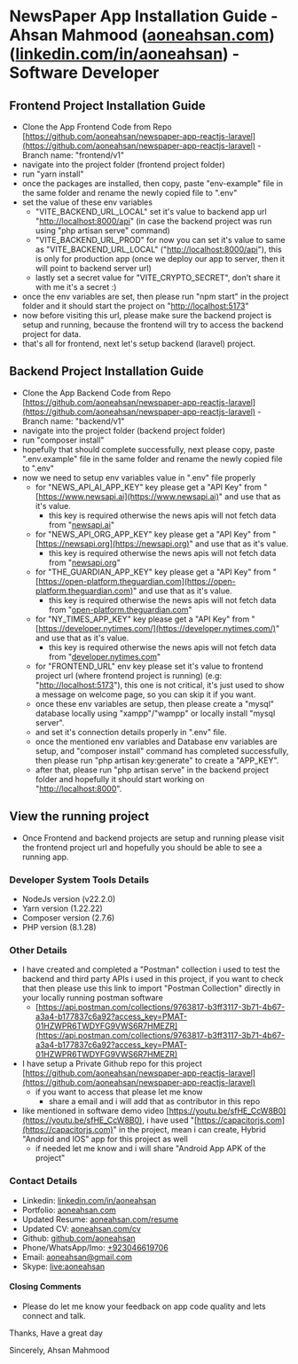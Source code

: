 # NewsPaper App Installation Guide - Ahsan Mahmood ([aoneahsan.com](aoneahsan.com)) ([linkedin.com/in/aoneahsan](linkedin.com/in/aoneahsan)) - Software Developer

## Frontend Project Installation Guide

- Clone the App Frontend Code from Repo [https://github.com/aoneahsan/newspaper-app-reactjs-laravel](https://github.com/aoneahsan/newspaper-app-reactjs-laravel) - Branch name: "frontend/v1"
- navigate into the project folder (frontend project folder)
- run "yarn install"
- once the packages are installed, then copy, paste "env-example" file in the same folder and rename the newly copied file to ".env"
- set the value of these env variables
  - "VITE_BACKEND_URL_LOCAL" set it's value to backend app url "<http://localhost:8000/api>" (in case the backend project was run using "php artisan serve" command)
  - "VITE_BACKEND_URL_PROD" for now you can set it's value to same as "VITE_BACKEND_URL_LOCAL" ("<http://localhost:8000/api>"), this is only for production app (once we deploy our app to server, then it will point to backend server url)
  - lastly set a secret value for "VITE_CRYPTO_SECRET", don't share it with me it's a secret :)
- once the env variables are set, then please run "npm start" in the project folder and it should start the project on "<http://localhost:5173>"
- now before visiting this url, please make sure the backend project is setup and running, because the frontend will try to access the backend project for data.
- that's all for frontend, next let's setup backend (laravel) project.

## Backend Project Installation Guide

- Clone the App Backend Code from Repo [https://github.com/aoneahsan/newspaper-app-reactjs-laravel](https://github.com/aoneahsan/newspaper-app-reactjs-laravel) - Branch name: "backend/v1"
- navigate into the project folder (backend project folder)
- run "composer install"
- hopefully that should complete successfully, next please copy, paste ".env.example" file in the same folder and rename the newly copied file to ".env"
- now we need to setup env variables value in ".env" file properly
  - for "NEWS_API_AI_APP_KEY" key please get a "API Key" from "[https://www.newsapi.ai](https://www.newsapi.ai)" and use that as it's value.
    - this key is required otherwise the news apis will not fetch data from "[newsapi.ai](newsapi.ai)"
  - for "NEWS_API_ORG_APP_KEY" key please get a "API Key" from "[https://newsapi.org](https://newsapi.org)" and use that as it's value.
    - this key is required otherwise the news apis will not fetch data from "[newsapi.org](newsapi.org)"
  - for "THE_GUARDIAN_APP_KEY" key please get a "API Key" from "[https://open-platform.theguardian.com](https://open-platform.theguardian.com)" and use that as it's value.
    - this key is required otherwise the news apis will not fetch data from "[open-platform.theguardian.com](open-platform.theguardian.com)"
  - for "NY_TIMES_APP_KEY" key please get a "API Key" from "[https://developer.nytimes.com/](https://developer.nytimes.com/)" and use that as it's value.
    - this key is required otherwise the news apis will not fetch data from "[developer.nytimes.com](developer.nytimes.com)"
  - for "FRONTEND_URL" env key please set it's value to frontend project url (where frontend project is running) (e.g: "<http://localhost:5173>"), this one is not critical, it's just used to show a message on welcome page, so you can skip it if you want.
  - once these env variables are setup, then please create a "mysql" database locally using "xampp"/"wampp" or locally install "mysql server".
  - and set it's connection details properly in ".env" file.
  - once the mentioned env variables and Database env variables are setup, and "composer install" command has completed successfully, then please run "php artisan key:generate" to create a "APP_KEY".
  - after that, please run "php artisan serve" in the backend project folder and hopefully it should start working on "<http://localhost:8000>".

## View the running project

- Once Frontend and backend projects are setup and running please visit the frontend project url and hopefully you should be able to see a running app.

### Developer System Tools Details

- NodeJs version (v22.2.0)
- Yarn version (1.22.22)
- Composer version (2.7.6)
- PHP version (8.1.28)

### Other Details

- I have created and completed a "Postman" collection i used to test the backend and third party APIs i used in this project, if you want to check that then please use this link to import "Postman Collection" directly in your locally running postman software
  - [https://api.postman.com/collections/9763817-b3ff3117-3b71-4b67-a3a4-b177837c6a92?access_key=PMAT-01HZWPR6TWDYFG9VWS6R7HMEZR](https://api.postman.com/collections/9763817-b3ff3117-3b71-4b67-a3a4-b177837c6a92?access_key=PMAT-01HZWPR6TWDYFG9VWS6R7HMEZR)
- I have setup a Private Github repo for this project [https://github.com/aoneahsan/newspaper-app-reactjs-laravel](https://github.com/aoneahsan/newspaper-app-reactjs-laravel)
  - if you want to access that please let me know
    - share a email and i will add that as contributor in this repo
- like mentioned in software demo video [https://youtu.be/sfHE_CcW8B0](https://youtu.be/sfHE_CcW8B0), i have used "[https://capacitorjs.com](https://capacitorjs.com)" in the project, mean i can create, Hybrid "Android and IOS" app for this project as well
  - if needed let me know and i will share "Android App APK of the project"

### Contact Details

- Linkedin: [linkedin.com/in/aoneahsan](https://linkedin.com/in/aoneahsan)
- Portfolio: [aoneahsan.com](https://aoneahsan.com)
- Updated Resume: [aoneahsan.com/resume](https://aoneahsan.com/resume)
- Updated CV: [aoneahsan.com/cv](https://aoneahsan.com/cv)
- Github: [github.com/aoneahsan](https://github.com/aoneahsan)
- Phone/WhatsApp/Imo: [+923046619706](tel:+923046619706)
- Email: [aoneahsan@gmail.com](mailto:aoneahsan@gmail.com)
- Skype: [live:aoneahsan](live:aoneahsan)

#### Closing Comments

- Please do let me know your feedback on app code quality and lets connect and talk.

Thanks, Have a great day

Sincerely,
Ahsan Mahmood
